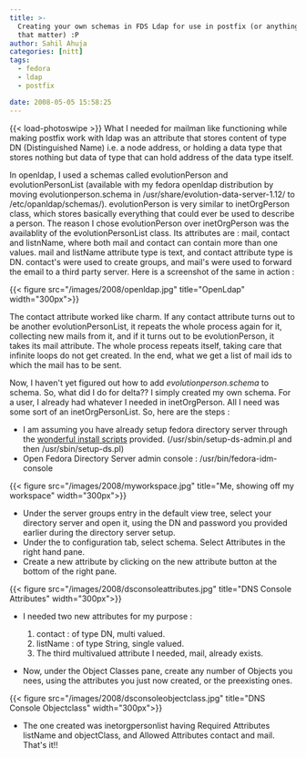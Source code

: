 ```yaml
---
title: >-
  Creating your own schemas in FDS Ldap for use in postfix (or anything else for
  that matter) :P
author: Sahil Ahuja
categories: [nitt]
tags:
  - fedora
  - ldap
  - postfix

date: 2008-05-05 15:58:25
---
```

{{< load-photoswipe >}}
What I needed for mailman like functioning while making postfix work with ldap was an attribute that stores content of type DN (Distinguished Name) i.e. a node address, or holding a data type that stores nothing but data of type that can hold address of the data type itself.

In openldap, I used a schemas called evolutionPerson and evolutionPersonList (available with my fedora openldap distribution by moving evolutionperson.schema in /usr/share/evolution-data-server-1.12/ to /etc/opanldap/schemas/). evolutionPerson is very similar to inetOrgPerson class, which stores basically everything that could ever be used to describe a person. The reason I chose evolutionPerson over inetOrgPerson was the availablity of the evolutionPersonList class. Its attributes are : mail, contact and listnName, where both mail and contact can contain more than one values. mail and listName attribute type is text, and contact attribute type is DN. contact's were used to create groups, and mail's were used to forward the email to a third party server. Here is a screenshot of the same in action :

{{< figure src="/images/2008/openldap.jpg" title="OpenLdap" width="300px">}}

The contact attribute worked like charm. If any contact attribute turns out to be another evolutionPersonList, it repeats the whole process again for it, collecting new mails from it, and if it turns out to be evolutionPerson, it takes its mail attribute. The whole process repeats itself, taking care that infinite loops do not get created. In the end, what we get a list of mail ids to which the mail has to be sent.

Now, I haven't yet figured out how to add _evolutionperson.schema_ to schema. So, what did I do for delta?? I simply created my own schema. For a user, I already had whatever I needed in inetOrgPerson. All I need was some sort of an inetOrgPersonList. So, here are the steps :

*   I am assuming you have already setup fedora directory server through the [wonderful install scripts](http://sahilahuja.wordpress.com/2008/04/04/fedora-directory-server-rocks/) provided. (/usr/sbin/setup-ds-admin.pl and then /usr/sbin/setup-ds.pl)
*   Open Fedora Directory Server admin console : /usr/bin/fedora-idm-console

{{< figure src="/images/2008/myworkspace.jpg" title="Me, showing off my workspace" width="300px">}}

*   Under the server groups entry in the default view tree, select your directory server and open it, using the DN and password you provided earlier during the directory server setup.
*   Under the to configuration tab, select schema. Select Attributes in the right hand pane.
*   Create a new attribute by clicking on the new attribute button at the bottom of the right pane.

{{< figure src="/images/2008/dsconsoleattributes.jpg" title="DNS Console Attributes" width="300px">}}

*   I needed two new attributes for my purpose :

    1.  contact : of type DN, multi valued.
    2.  listName : of type String, single valued.
    3.  The third multivalued attribute I needed, mail, already exists.

*   Now, under the Object Classes pane, create any number of Objects you nees, using the attributes you just now created, or the preexisting ones.

{{< figure src="/images/2008/dsconsoleobjectclass.jpg" title="DNS Console Objectclass" width="300px">}}

*   The one created was inetorgpersonlist having Required Attributes listName and objectClass, and Allowed Attributes contact and mail.
That's it!!